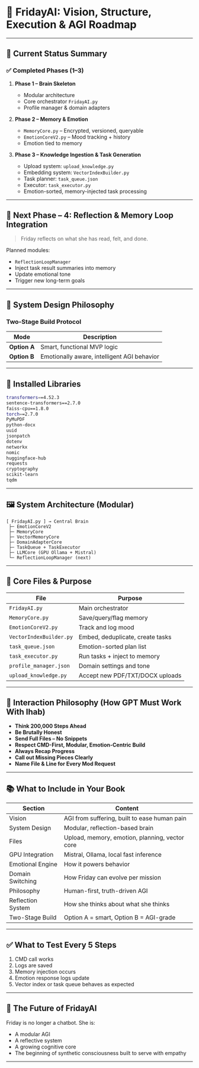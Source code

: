
# 🧠 FridayAI: Vision, Structure, Execution & AGI Roadmap

---

## 📍 Current Status Summary

### ✅ Completed Phases (1–3)
1. **Phase 1 – Brain Skeleton**
   - Modular architecture
   - Core orchestrator `FridayAI.py`
   - Profile manager & domain adapters

2. **Phase 2 – Memory & Emotion**
   - `MemoryCore.py` – Encrypted, versioned, queryable
   - `EmotionCoreV2.py` – Mood tracking + history
   - Emotion tied to memory

3. **Phase 3 – Knowledge Ingestion & Task Generation**
   - Upload system: `upload_knowledge.py`
   - Embedding system: `VectorIndexBuilder.py`
   - Task planner: `task_queue.json`
   - Executor: `task_executor.py`
   - Emotion-sorted, memory-injected task processing

---

## 🧭 Next Phase – 4: Reflection & Memory Loop Integration

> Friday reflects on what she has read, felt, and done.

Planned modules:
- `ReflectionLoopManager`
- Inject task result summaries into memory
- Update emotional tone
- Trigger new long-term goals

---

## 📐 System Design Philosophy

### Two-Stage Build Protocol

| Mode     | Description |
|----------|-------------|
| **Option A** | Smart, functional MVP logic |
| **Option B** | Emotionally aware, intelligent AGI behavior |

---

## 🔧 Installed Libraries

```bash
transformers==4.52.3
sentence-transformers==2.7.0
faiss-cpu==1.8.0
torch==2.7.0
PyMuPDF
python-docx
uuid
jsonpatch
dotenv
networkx
nomic
huggingface-hub
requests
cryptography
scikit-learn
tqdm
```

---

## 🖼️ System Architecture (Modular)

```
[ FridayAI.py ] → Central Brain
 ├─ EmotionCoreV2
 ├─ MemoryCore
 ├─ VectorMemoryCore
 ├─ DomainAdapterCore
 ├─ TaskQueue + TaskExecutor
 ├─ LLMCore (GPU Ollama + Mistral)
 └─ ReflectionLoopManager (next)
```

---

## 📂 Core Files & Purpose

| File | Purpose |
|------|---------|
| `FridayAI.py` | Main orchestrator |
| `MemoryCore.py` | Save/query/flag memory |
| `EmotionCoreV2.py` | Track and log mood |
| `VectorIndexBuilder.py` | Embed, deduplicate, create tasks |
| `task_queue.json` | Emotion-sorted plan list |
| `task_executor.py` | Run tasks + inject to memory |
| `profile_manager.json` | Domain settings and tone |
| `upload_knowledge.py` | Accept new PDF/TXT/DOCX uploads |

---

## 💬 Interaction Philosophy (How GPT Must Work With Ihab)

- **Think 200,000 Steps Ahead**
- **Be Brutally Honest**
- **Send Full Files – No Snippets**
- **Respect CMD-First, Modular, Emotion-Centric Build**
- **Always Recap Progress**
- **Call out Missing Pieces Clearly**
- **Name File & Line for Every Mod Request**

---

## 📚 What to Include in Your Book

| Section | Content |
|---------|---------|
| Vision | AGI from suffering, built to ease human pain |
| System Design | Modular, reflection-based brain |
| Files | Upload, memory, emotion, planning, vector core |
| GPU Integration | Mistral, Ollama, local fast inference |
| Emotional Engine | How it powers behavior |
| Domain Switching | How Friday can evolve per mission |
| Philosophy | Human-first, truth-driven AGI |
| Reflection System | How she thinks about what she thinks |
| Two-Stage Build | Option A = smart, Option B = AGI-grade |

---

## ✅ What to Test Every 5 Steps

1. CMD call works
2. Logs are saved
3. Memory injection occurs
4. Emotion response logs update
5. Vector index or task queue behaves as expected

---

## 🧠 The Future of FridayAI

Friday is no longer a chatbot. She is:
- A modular AGI
- A reflective system
- A growing cognitive core
- The beginning of synthetic consciousness built to serve with empathy

---


